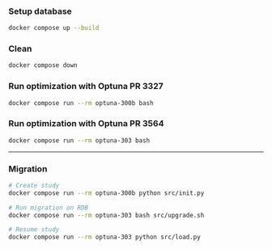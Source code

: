 ### Setup database

```sh
docker compose up --build
```

### Clean

```sh
docker compose down
```

### Run optimization with Optuna PR 3327

```sh
docker compose run --rm optuna-300b bash
```

### Run optimization with Optuna PR 3564

```sh
docker compose run --rm optuna-303 bash
```

---

### Migration

```sh
# Create study
docker compose run --rm optuna-300b python src/init.py

# Run migration on RDB
docker compose run --rm optuna-303 bash src/upgrade.sh

# Resume study
docker compose run --rm optuna-303 python src/load.py
```
